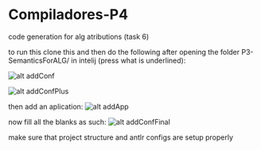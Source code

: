 # Compiladores-P4
code generation for alg atributions (task 6)


to run this clone this and then do the following after opening the folder P3-SemanticsForALG/ in intelij (press what is underlined):

![alt addConf][addConf]

![alt addConfPlus][addConfPlus]

then add an aplication:
![alt addApp][addApp]

now fill all the blanks as such:
![alt addConfFinal][addConfFinal]


make sure that project structure and antlr configs are setup properly

[addConf]: https://github.com/beybladeuser/Compiladores-P3/raw/main/ReadmeIMG/add_config.png "Add run config"
[addConfPlus]: https://github.com/beybladeuser/Compiladores-P3/raw/main/ReadmeIMG/add_config_plus.png "Add run config press plus"
[addApp]: https://github.com/beybladeuser/Compiladores-P3/raw/main/ReadmeIMG/add_aplication.png "Add app"
[addConfFinal]: https://github.com/beybladeuser/Compiladores-P3/raw/main/ReadmeIMG/add_end.png "Add conf final"
